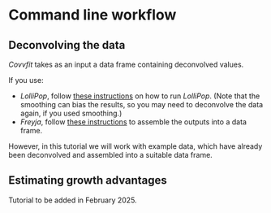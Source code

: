 # Command line workflow

## Deconvolving the data

*Covvfit* takes as an input a data frame containing deconvolved values.

If you use:

  - *LolliPop*, follow [these instructions](running_deconv/lollipop.md) on how to run *LolliPop*. (Note that the smoothing can bias the results, so you may need to deconvolve the data again, if you used smoothing.)
  - *Freyja*, follow [these instructions](running_deconv/freyja.md) to assemble the outputs into a data frame.

However, in this tutorial we will work with example data, which have already been deconvolved and assembled into a suitable data frame.

## Estimating growth advantages

Tutorial to be added in February 2025.

